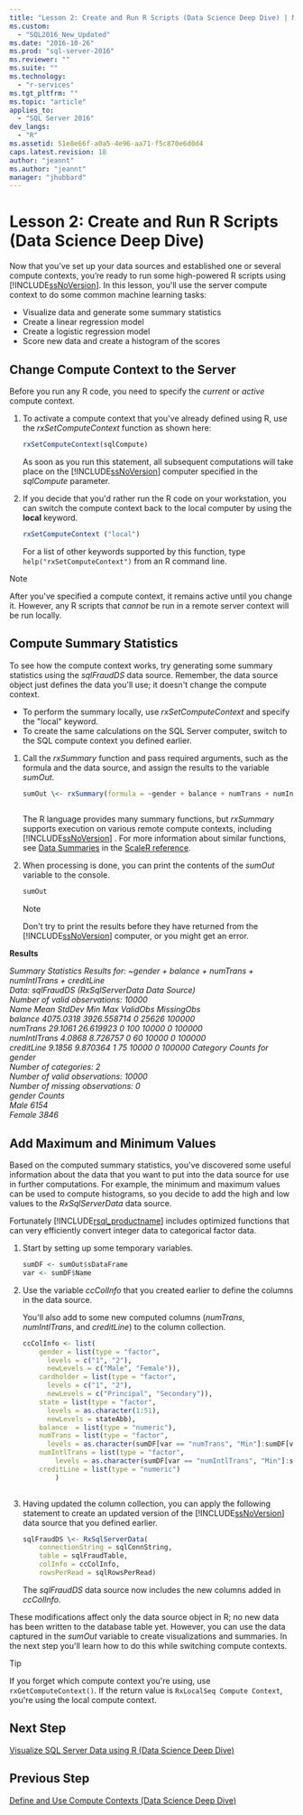 ```yaml
---
title: "Lesson 2: Create and Run R Scripts (Data Science Deep Dive) | Microsoft Docs"
ms.custom: 
  - "SQL2016_New_Updated"
ms.date: "2016-10-26"
ms.prod: "sql-server-2016"
ms.reviewer: ""
ms.suite: ""
ms.technology: 
  - "r-services"
ms.tgt_pltfrm: ""
ms.topic: "article"
applies_to: 
  - "SQL Server 2016"
dev_langs: 
  - "R"
ms.assetid: 51e8e66f-a0a5-4e96-aa71-f5c870e6d0d4
caps.latest.revision: 18
author: "jeannt"
ms.author: "jeannt"
manager: "jhubbard"
---
```

# Lesson 2: Create and Run R Scripts (Data Science Deep Dive)
Now that you’ve set up your data sources and established one or several compute contexts, you’re ready to run some high-powered R scripts using [!INCLUDE[ssNoVersion](../../includes/ssnoversion-md.md)].  In this lesson, you'll use the server compute context to do some common machine learning tasks:  
  
-   Visualize data and generate some summary statistics    
-   Create a linear regression model    
-   Create a logistic regression model    
-   Score new data and create a histogram of the scores  
  
## Change Compute Context to the Server  
Before you run any R code, you need to specify the *current* or *active* compute context.  
  
1.  To activate a compute context that you've already defined using R, use the *rxSetComputeContext* function as shown here:  
  
    ```R  
    rxSetComputeContext(sqlCompute)   
    ```  
  
    As soon as you run this statement, all subsequent computations will take place on the [!INCLUDE[ssNoVersion](../../includes/ssnoversion-md.md)] computer specified in the *sqlCompute* parameter.  
  
  
2.  If you decide that you'd rather run the R code on your workstation, you can switch the compute context back to the local computer by using the  **local** keyword.  
  
    ```R  
    rxSetComputeContext ("local")    
    ```  
  
    For a list of other keywords supported by this function, type `help("rxSetComputeContext")` from an R command line.  
  
> [!NOTE]  
> After you've specified a compute context, it remains active until you change it. However, any R scripts that *cannot* be run in a remote server context will be run locally.  
  
## Compute Summary Statistics  
To see how the compute context works, try generating some summary statistics using the *sqlFraudDS* data source.  Remember, the data source object just defines the data you'll use; it doesn't change the compute context.

+ To perform the summary locally, use *rxSetComputeContext* and specify the "local" keyword.
+ To create the same calculations on the SQL Server computer, switch to the SQL compute context you defined earlier.  

  
1.  Call the *rxSummary* function and pass required arguments, such as the formula and the data source, and assign the results to the variable *sumOut*.  
  
    ```R  
    sumOut \<- rxSummary(formula = ~gender + balance + numTrans + numIntlTrans + creditLine, data = sqlFraudDS)  
  
    ```  
  
    The R language provides many summary functions, but *rxSummary* supports execution on various remote compute contexts, including  [!INCLUDE[ssNoVersion](../../includes/ssnoversion-md.md)] .  For more information about similar functions, see [Data Summaries](https://msdn.microsoft.com/microsoft-r/scaler-user-guide-data-summaries) in the [ScaleR reference](https://msdn.microsoft.com/microsoft-r/scaler/scaler).
  
2.  When processing is done, you can print the contents of the *sumOut* variable to the console.  
  
    ```R  
    sumOut  
    ```  
  
    > [!NOTE]  
    > Don't try to print the results before they have returned from the [!INCLUDE[ssNoVersion](../../includes/ssnoversion-md.md)] computer, or you might get an error.  
  
  
**Results**  
  
*Summary Statistics Results for: ~gender + balance + numTrans +*   
 *numIntlTrans + creditLine*    
 *Data: sqlFraudDS (RxSqlServerData Data Source)*    
 *Number of valid observations: 10000*    
 *Name  Mean    StdDev  Min Max ValidObs    MissingObs*    
 *balance       4075.0318 3926.558714            0   25626 100000*    
 *numTrans        29.1061   26.619923 0     100 10000    0           100000*    
 *numIntlTrans     4.0868    8.726757 0      60 10000    0           100000*    
 *creditLine       9.1856    9.870364 1      75 10000    0          100000 Category Counts for gender*    
 *Number of categories: 2*    
 *Number of valid observations: 10000*   
 *Number of missing observations: 0*    
 *gender Counts*    
 *Male   6154*    
  *Female 3846*  
  
## Add Maximum and Minimum Values  
Based on the computed summary statistics, you've discovered some useful information about the data that you want to put into the data source for use in further computations. For example, the minimum and maximum values can be used to compute histograms, so you decide to add the high and low values to the *RxSqlServerData* data source.  
  
Fortunately [!INCLUDE[rsql_productname](../../includes/rsql-productname-md.md)] includes optimized functions that can very efficiently convert integer data to categorical factor data.  
  
1.  Start by setting up some temporary variables.  
  
    ```R  
    sumDF <- sumOut$sDataFrame   
    var <- sumDF$Name    
    ```  
  
2.  Use the variable *ccColInfo* that you created earlier to define the columns in the data source.  
  
    You'll also add to some new computed columns (*numTrans*, *numIntlTrans*, and *creditLine*) to the column collection.  
  
    ```R 
    ccColInfo <- list(
        gender = list(type = "factor",  
          levels = c("1", "2"), 
          newLevels = c("Male", "Female")), 
        cardholder = list(type = "factor",  
          levels = c("1", "2"), 
          newLevels = c("Principal", "Secondary")), 
        state = list(type = "factor", 
          levels = as.character(1:51), 
          newLevels = stateAbb), 
        balance  = list(type = "numeric"),
        numTrans = list(type = "factor", 
          levels = as.character(sumDF[var == "numTrans", "Min"]:sumDF[var == "numTrans", "Max"])),
        numIntlTrans = list(type = "factor",  
            levels = as.character(sumDF[var == "numIntlTrans", "Min"]:sumDF[var =="numIntlTrans", "Max"])),
        creditLine = list(type = "numeric")
            )
  
    ```  
  
3.  Having updated the column collection, you can apply the following statement to create an updated version of the [!INCLUDE[ssNoVersion](../../includes/ssnoversion-md.md)] data source that you defined earlier.  
  
    ```R  
    sqlFraudDS \<- RxSqlServerData(  
        connectionString = sqlConnString,   
        table = sqlFraudTable,   
        colInfo = ccColInfo,        
        rowsPerRead = sqlRowsPerRead)   
    ```  
  
    The *sqlFraudDS* data source now includes the new columns added in *ccColInfo*.  
  
These modifications affect only the data source object in R; no new data has been  written to the database table yet. However, you can use the data captured in the *sumOut* variable to create visualizations and summaries. In the next step you'll learn how to do this while switching compute contexts. 

> [!TIP]
> If you forget which compute context you're using, use `rxGetComputeContext()`.  If the return value is `RxLocalSeq Compute Context`, you're using the local compute context.
  
## Next Step  
[Visualize SQL Server Data using R &#40;Data Science Deep Dive&#41;](../../advanced-analytics/r-services/lesson-2-1-visualize-sql-server-data-using-r.md)  
  
## Previous Step  
[Define and Use Compute Contexts &#40;Data Science Deep Dive&#41;](../../advanced-analytics/r-services/lesson-1-3-define-and-use-compute-contexts.md)  
  
  
  
